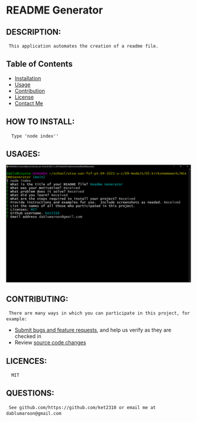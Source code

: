 # README Generator 

## DESCRIPTION: 
	 This application automates the creation of a readme file.
 

## Table of Contents
- [Installation](#installation)
- [Usage](#usages)
- [Contribution](#contributing)
- [License](#licenses)
- [Contact Me](#ghUsername) 

## HOW TO INSTALL: 
	  Type 'node index'' 

## USAGES: 
 ![README Generator](images/ReadMeScreen.png) 

## CONTRIBUTING: 
	 There are many ways in which you can participate in this project, for example:

* [Submit bugs and feature requests](https://github.com/ket2310/READMEGenerator/issues), and help us verify as they are checked in
* Review [source code changes](https://github.com/ket2310/READMEGenerator/pulls)
 

## LICENCES: 
	  MIT 

## QUESTIONS: 
	 See github.com/https://github.com/ket2310 or email me at dablumaroon@gmail.com 

